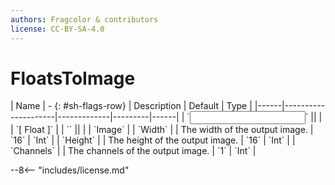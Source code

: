 ```yaml
---
authors: Fragcolor & contributors
license: CC-BY-SA-4.0
---
```



# FloatsToImage

<div class="sh-parameters" markdown="1">
| Name | - {: #sh-flags-row} | Description | Default | Type |
|------|---------------------|-------------|---------|------|
| `<input>` || | | `[ Float ]` |
| `<output>` || | | `Image` |
| `Width` |  | The width of the output image. | `16` | `Int` |
| `Height` |  | The height of the output image. | `16` | `Int` |
| `Channels` |  | The channels of the output image. | `1` | `Int` |

</div>



--8<-- "includes/license.md"
